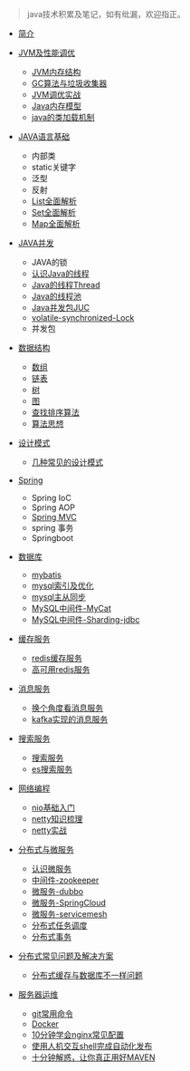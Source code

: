 
> java技术积累及笔记，如有纰漏，欢迎指正。



* [简介](README.md)

* [JVM及性能调优](java/jvm/index.md)
  * [JVM内存结构](java/jvm/jvm-structure.md)
  * [GC算法与垃圾收集器](java/jvm/gc.md)
  * [JVM调优实战](java/jvm/jvm-in-action.md)
  * [Java内存模型](java/jvm/jmm.md)
  * [java的类加载机制](java/jvm/classloader.md)

* [JAVA语言基础](java/lang_base/index.md)
  * 内部类
  * static关键字
  * 泛型
  * 反射
  * [List全面解析](java/lang_base/collection/list.md)
  * [Set全面解析](java/lang_base/collection/set.md)
  * [Map全面解析](java/lang_base/collection/map.md)

* [JAVA并发](java/concurrency/index.md)
  * JAVA的锁
  * [认识Java的线程](java/concurrency/thread-1.md)
  * [Java的线程Thread](java/concurrency/thread-2.md)
  * [Java的线程池](java/concurrency/thread-3.md)
  * [Java并发包JUC](java/concurrency/thread-4.md)
  * [volatile-synchronized-Lock](java/concurrency/concurrent-compare.md)
  * 并发包

* [数据结构](/java/data-structure/index.md)
  * [数组](java/data-structure/array.md)
  * [链表](java/data-structure/linklist.md)
  * [树](java/data-structure/tree.md)
  * [图](java/data-structure/graph.md)
  * [查找排序算法](java/data-structure/algorithm_sort_search.md)
  * [算法思想](java/data-structure/algorithm_thinking.md)

* [设计模式](java/design-pattern/index.md)
  * [几种常见的设计模式](java/design-pattern/design-pattern.md)

* [Spring](java/spring/index.md)
  * Spring IoC
  * Spring AOP
  * [Spring MVC](java/spring/spring.md)
  * spring 事务
  * Springboot

* [数据库](java/database/index.md)
  * [mybatis](java/database/mybatis.md)
  * [mysql索引及优化](java/database/mysql.md)
  * [mysql主从同步](java/database/mysql-replication.md)
  * [MySQL中间件-MyCat](java/database/mycat.md)
  * [MySQL中间件-Sharding-jdbc](java/database/sharding-jdbc.md)

* [缓存服务](java/cache/index.md)
  * [redis缓存服务](java/cache/redis.md)
  * [高可用redis服务](java/cache/redis-high-available.md)

* [消息服务](java/message/index.md)
  * [换个角度看消息服务](java/message/message.md)
  * [kafka实现的消息服务](java/message/kafka.md)

* [搜索服务](java/search/index.md)
  * [搜索服务](java/search/search.md)
  * [es搜索服务](java/search/elasticsearch.md)

* [网络编程](java/network/index.md)
  * [nio基础入门](java/network/nio.md)
  * [netty知识梳理](java/network/netty.md)
  * [netty实战](java/network/netty-in-action.md)

* [分布式与微服务](java/microservice/index.md)
  * [认识微服务](java/microservice/microservice.md)
  * [中间件-zookeeper](java/microservice/zookeeper.md)
  * [微服务-dubbo](java/microservice/dubbo.md)
  * [微服务-SpringCloud](java/microservice/springcloud.md)
  * [微服务-servicemesh](java/microservice/servicemesh.md)
  * [分布式任务调度](java/microservice/job.md)
  * [分布式事务](java/microservice/distribution-transaction.md)

* [分布式常见问题及解决方案](java/solutions/index.md)
  * [分布式缓存与数据库不一样问题](java/solutions/cache-consistency.md)

* [服务器运维](java/maintain/index.md)
  * [git常用命令](java/maintain/git.md)
  * [Docker](java/maintain/docker.md)
  * [10分钟学会nginx常见配置](java/maintain/nginx.md)
  * [使用人机交互shell完成自动化发布](java/maintain/shell.md)
  * [十分钟解惑，让你真正用好MAVEN](java/maintain/maven.md)

  











